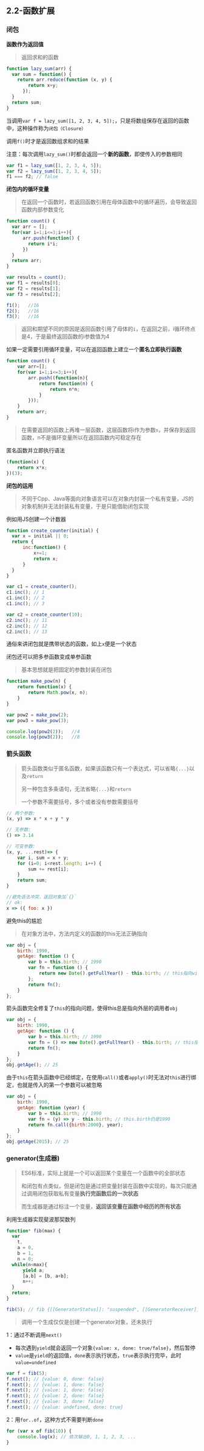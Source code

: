 ## 2.2-函数扩展

### 闭包

**函数作为返回值**
> 返回求和的函数
```javascript 1.8
function lazy_sum(arr) {
  var sum = function() {
    return arr.reduce(function (x, y) {
        return x+y;
      });
  }
  return sum;
}
```
当调用`var f = lazy_sum([1, 2, 3, 4, 5]);`，只是将数组保存在返回的函数中，这种操作称为`闭包（Closure）`

调用`f()`时才是返回数组求和的结果

注意：每次调用`lazy_sum()`时都会返回一个**新的函数**，即使传入的参数相同
```javascript 1.8
var f1 = lazy_sum([1, 2, 3, 4, 5]);
var f2 = lazy_sum([1, 2, 3, 4, 5]);
f1 === f2; // false
```

**闭包内的循环变量**
> 在返回一个函数时，若返回函数引用在母体函数中的循环遍历，会导致返回函数内部参数变化
```javascript 1.8
function count() {
  var arr = [];
  for(var i=1;i<=3;i++){
      arr.push(function() {
        return i*i;
      })
  }
  return arr;
}

var results = count();
var f1 = results[0];
var f2 = results[1];
var f3 = results[2];

f1();   //16
f2();   //16
f3();   //16
```
> 返回和期望不同的原因是返回函数引用了母体的`i`，在返回之前，i循环终点是4，于是最终返回函数的i参数值为4

如果一定需要引用循环变量，可以在返回函数上建立一个**匿名立即执行函数**
```javascript
function count() {
    var arr=[];
    for(var i=1;i<=3;i++){
        arr.push((function(n){
            return function(n) {
                return n*n;
            }
        }));
    }
    return arr;
}
```
> 在需要返回的函数上再堆一层函数，这层函数将i作为参数`n`，并保存到返回函数，n不是循环变量所以在返回函数内可稳定存在

匿名函数并立即执行语法
```javascript 1.8
(function(x) {
    return x*x;
})(3);
```

**闭包的运用**
> 不同于Cpp、Java等面向对象语言可以在对象内封装一个私有变量，JS的对象机制并无法封装私有变量，于是只能借助闭包实现

例如用JS创建一个计数器
```javascript 1.8
function create_counter(initial) {
  var x = initial || 0;
  return {
      inc:function() {
          x+=1;
          return x;
      }
  }
}

var c1 = create_counter();
c1.inc(); // 1
c1.inc(); // 2
c1.inc(); // 3

var c2 = create_counter(10);
c2.inc(); // 11
c2.inc(); // 12
c2.inc(); // 13
```

通俗来讲闭包就是携带状态的函数，如上`x`便是一个状态

闭包还可以把多参函数变成单参函数
> 基本思想就是把固定的参数封装在闭包
```javascript
function make_pow(n) {
    return function(x) {
        return Math.pow(x, n);
    }
}

var pow2 = make_pow(2);
var pow3 = make_pow(3);

console.log(pow2(2));   //4
console.log(pow3(2));   //8
```

### 箭头函数
> 箭头函数类似于匿名函数，如果该函数只有一个表达式，可以省略`{...}`以及`return`
>
> 另一种包含多条语句，无法省略`{...}`和`return`
>
> 一个参数不需要括号，多个或者没有参数需要括号
```javascript
// 两个参数:
(x, y) => x * x + y * y

// 无参数:
() => 3.14

// 可变参数:
(x, y, ...rest)=> {
    var i, sum = x + y;
    for (i=0; i<rest.length; i++) {
        sum += rest[i];
    }
    return sum;
}

//避免语法冲突，返回对象加`{}`
// ok:
x => ({ foo: x })
```

避免this的尴尬
> 在对象方法中，方法内定义的函数的this无法正确指向
```javascript 1.8
var obj = {
    birth: 1990,
    getAge: function () {
        var b = this.birth; // 1990
        var fn = function () {
            return new Date().getFullYear() - this.birth; // this指向window或undefined
        };
        return fn();
    }
};
```
箭头函数完全修复了`this`的指向问题，使得this总是指向外层的调用者`obj`
```javascript
var obj = {
    birth: 1990,
    getAge: function () {
        var b = this.birth; // 1990
        var fn = () => new Date().getFullYear() - this.birth; // this指向obj对象
        return fn();
    }
};
obj.getAge(); // 25
```

由于`this`在箭头函数中已经绑定，在使用`call()`或者`apply()`时无法对`this`进行绑定，也就是传入的第一个参数可以被忽略
```javascript
var obj = {
    birth: 1990,
    getAge: function (year) {
        var b = this.birth; // 1990
        var fn = (y) => y - this.birth; // this.birth仍是1990
        return fn.call({birth:2000}, year);
    }
};
obj.getAge(2015); // 25
```

### generator(生成器)
> ES6标准，实际上就是一个可以返回某个变量在一个函数中的全部状态
>
> 和闭包有点类似，但是闭包是通过把变量封装在函数中实现的，每次只能通过调用闭包获取私有变量**执行完函数后的一次状态**
>
> 而生成器是通过标注一个变量，**返回该变量在函数中经历的所有状态**

利用生成器实现斐波那契数列
```javascript 1.8
function* fib(max) {
  var
    t,
    a = 0,
    b = 1,
    n = 0;
  while(n<max){
      yield a;
      [a,b] = [b, a+b];
      n++;
  }
  return;
}

fib(5); // fib {[[GeneratorStatus]]: "suspended", [[GeneratorReceiver]]: Window}
```
> 调用一个生成仅仅是创建一个generator对象，还未执行
> 
1：通过不断调用`next()`
* 每次遇到`yield`就会返回一个对象`{value: x, done: true/false}`，然后暂停
* `value`是`yield`的返回值，`done`表示执行状态，`true`表示执行完毕，此时`value=undefined`
```javascript 1.8
var f = fib(5);
f.next(); // {value: 0, done: false}
f.next(); // {value: 1, done: false}
f.next(); // {value: 1, done: false}
f.next(); // {value: 2, done: false}
f.next(); // {value: 3, done: false}
f.next(); // {value: undefined, done: true}
```

2：用`for..of`，这种方式不需要判断`done`
```javascript
for (var x of fib(10)) {
    console.log(x); // 依次输出0, 1, 1, 2, 3, ...
}
```
